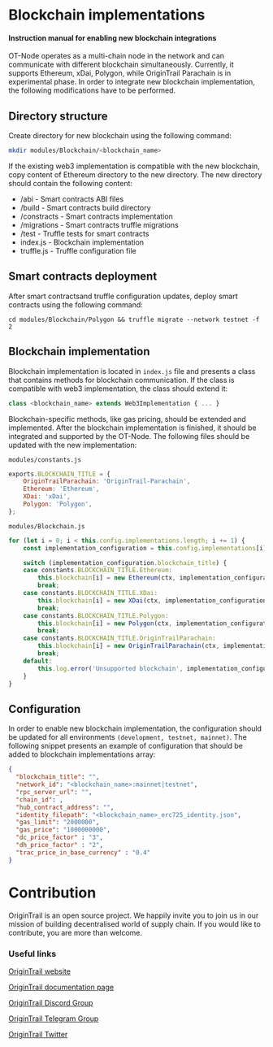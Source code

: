 Blockchain implementations
========================

#### Instruction manual for enabling new blockchain integrations

OT-Node operates as a multi-chain node in the network and can communicate with different 
blockchain simultaneously. Currently, it supports Ethereum, xDai, Polygon, while OriginTrail Parachain is in experimental phase.
In order to integrate new blockchain implementation, the following modifications have to be performed.

## Directory structure

Create directory for new blockchain using the following command:
```bash
mkdir modules/Blockchain/<blockchain_name>
```
If the existing web3 implementation is compatible with the new blockchain, copy content of Ethereum directory to the new directory.
The new directory should contain the following content:
- /abi - Smart contracts ABI files
- /build - Smart contracts build directory
- /constracts - Smart contracts implementation
- /migrations - Smart contracts truffle migrations
- /test - Truffle tests for smart contracts
- index.js - Blockchain implementation
- truffle.js - Truffle configuration file

## Smart contracts deployment

After smart contractsand truffle configuration updates, deploy smart contracts using the following command:

```nashorn js
cd modules/Blockchain/Polygon && truffle migrate --network testnet -f 2
```

## Blockchain implementation

Blockchain implementation is located in ```index.js``` file and presents a class that contains 
methods for blockchain communication. If the class is compatible with web3 implementation, the class should extend it:

```js
class <blockchain_name> extends Web3Implementation { ... }
```

Blockchain-specific methods, like gas pricing, should be extended and implemented. After the blockchain implementation is finished, it should be integrated and supported by the OT-Node. 
The following files should be updated with the new implementation:

```modules/constants.js```
```js
exports.BLOCKCHAIN_TITLE = {
    OriginTrailParachain: 'OriginTrail-Parachain',
    Ethereum: 'Ethereum',
    XDai: 'xDai',
    Polygon: 'Polygon',
};
```

```modules/Blockchain.js```
```js
for (let i = 0; i < this.config.implementations.length; i += 1) {
    const implementation_configuration = this.config.implementations[i];

    switch (implementation_configuration.blockchain_title) {
    case constants.BLOCKCHAIN_TITLE.Ethereum:
        this.blockchain[i] = new Ethereum(ctx, implementation_configuration);
        break;
    case constants.BLOCKCHAIN_TITLE.XDai:
        this.blockchain[i] = new XDai(ctx, implementation_configuration);
        break;
    case constants.BLOCKCHAIN_TITLE.Polygon:
        this.blockchain[i] = new Polygon(ctx, implementation_configuration);
        break;
    case constants.BLOCKCHAIN_TITLE.OriginTrailParachain:
        this.blockchain[i] = new OriginTrailParachain(ctx, implementation_configuration);
        break;
    default:
        this.log.error('Unsupported blockchain', implementation_configuration.blockchain_title);
    }
}
```
## Configuration

In order to enable new blockchain implementation, the configuration should be updated for all environments ```(development, testnet, mainnet)```.
The following snippet presents an example of configuration that should be added to blockchain implementations array:

```json
{
  "blockchain_title": "",
  "network_id": "<blockchain_name>:mainnet|testnet",
  "rpc_server_url": "",
  "chain_id": ,
  "hub_contract_address": "",
  "identity_filepath": "<blockchain_name>_erc725_identity.json",
  "gas_limit": "2000000",
  "gas_price": "1000000000",
  "dc_price_factor" : "3",
  "dh_price_factor" : "2",
  "trac_price_in_base_currency" : "0.4"
}
```


Contribution
============

OriginTrail is an open source project. We happily invite you to join us in our mission of building decentralised world of supply chain. If you would like to contribute, you are more than welcome.


### Useful links


[OriginTrail website](https://origintrail.io)

[OriginTrail documentation page](http://docs.origintrail.io)

[OriginTrail Discord Group](https://discordapp.com/invite/FCgYk2S)

[OriginTrail Telegram Group](https://t.me/origintrail)

[OriginTrail Twitter](https://twitter.com/origin_trail)

